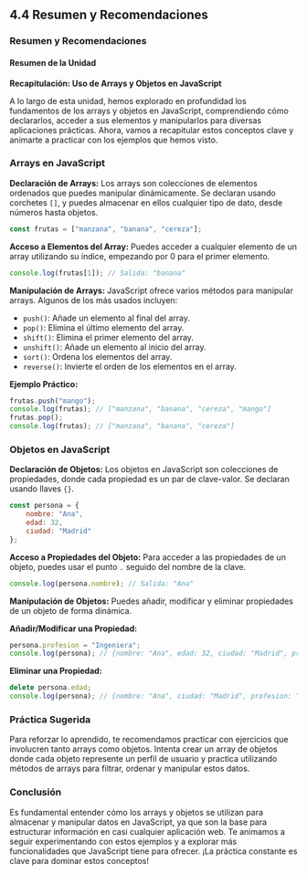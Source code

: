 ## 4.4 Resumen y Recomendaciones

### Resumen y Recomendaciones

#### Resumen de la Unidad

**Recapitulación: Uso de Arrays y Objetos en JavaScript**

A lo largo de esta unidad, hemos explorado en profundidad los fundamentos de los arrays y objetos en JavaScript, comprendiendo cómo declararlos, acceder a sus elementos y manipularlos para diversas aplicaciones prácticas. Ahora, vamos a recapitular estos conceptos clave y animarte a practicar con los ejemplos que hemos visto.

### Arrays en JavaScript

**Declaración de Arrays:** Los arrays son colecciones de elementos ordenados que puedes manipular dinámicamente. Se declaran usando corchetes `[]`, y puedes almacenar en ellos cualquier tipo de dato, desde números hasta objetos.

```javascript
const frutas = ["manzana", "banana", "cereza"];
```

**Acceso a Elementos del Array:** Puedes acceder a cualquier elemento de un array utilizando su índice, empezando por 0 para el primer elemento.

```javascript
console.log(frutas[1]); // Salida: "banana"
```

**Manipulación de Arrays:** JavaScript ofrece varios métodos para manipular arrays. Algunos de los más usados incluyen:

- `push()`: Añade un elemento al final del array.
- `pop()`: Elimina el último elemento del array.
- `shift()`: Elimina el primer elemento del array.
- `unshift()`: Añade un elemento al inicio del array.
- `sort()`: Ordena los elementos del array.
- `reverse()`: Invierte el orden de los elementos en el array.

**Ejemplo Práctico:**

```javascript
frutas.push("mango");
console.log(frutas); // ["manzana", "banana", "cereza", "mango"]
frutas.pop();
console.log(frutas); // ["manzana", "banana", "cereza"]
```

### Objetos en JavaScript

**Declaración de Objetos:** Los objetos en JavaScript son colecciones de propiedades, donde cada propiedad es un par de clave-valor. Se declaran usando llaves `{}`.

```javascript
const persona = {
    nombre: "Ana",
    edad: 32,
    ciudad: "Madrid"
};
```

**Acceso a Propiedades del Objeto:** Para acceder a las propiedades de un objeto, puedes usar el punto `.` seguido del nombre de la clave.

```javascript
console.log(persona.nombre); // Salida: "Ana"
```

**Manipulación de Objetos:** Puedes añadir, modificar y eliminar propiedades de un objeto de forma dinámica.

**Añadir/Modificar una Propiedad:**

```javascript
persona.profesion = "Ingeniera";
console.log(persona); // {nombre: "Ana", edad: 32, ciudad: "Madrid", profesion: "Ingeniera"}
```

**Eliminar una Propiedad:**

```javascript
delete persona.edad;
console.log(persona); // {nombre: "Ana", ciudad: "Madrid", profesion: "Ingeniera"}
```

### Práctica Sugerida

Para reforzar lo aprendido, te recomendamos practicar con ejercicios que involucren tanto arrays como objetos. Intenta crear un array de objetos donde cada objeto represente un perfil de usuario y practica utilizando métodos de arrays para filtrar, ordenar y manipular estos datos.

### Conclusión

Es fundamental entender cómo los arrays y objetos se utilizan para almacenar y manipular datos en JavaScript, ya que son la base para estructurar información en casi cualquier aplicación web. Te animamos a seguir experimentando con estos ejemplos y a explorar más funcionalidades que JavaScript tiene para ofrecer. ¡La práctica constante es clave para dominar estos conceptos!